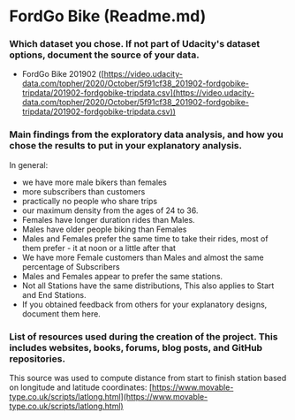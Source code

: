 # FordGo Bike (Readme.md)

### Which dataset you chose. If not part of Udacity's dataset options, document the source of your data.

- FordGo Bike 201902 ([https://video.udacity-data.com/topher/2020/October/5f91cf38_201902-fordgobike-tripdata/201902-fordgobike-tripdata.csv](https://video.udacity-data.com/topher/2020/October/5f91cf38_201902-fordgobike-tripdata/201902-fordgobike-tripdata.csv))

### Main findings from the exploratory data analysis, and how you chose the results to put in your explanatory analysis.

In general:

- we have more male bikers than females
- more subscribers than customers
- practically no people who share trips
- our maximum density from the ages of 24 to 36.
- Females have longer duration rides than Males.
- Males have older people biking than Females
- Males and Females prefer the same time to take their rides, most of them prefer - it at noon or a little after that
- We have more Female customers than Males and almost the same percentage of Subscribers
- Males and Females appear to prefer the same stations.
- Not all Stations have the same distributions, This also applies to Start and End Stations.
- If you obtained feedback from others for your explanatory designs, document them here.

### List of resources used during the creation of the project. This includes websites, books, forums, blog posts, and GitHub repositories.

This source was used to compute distance from start to finish station based on longitude and latitude coordinates: [https://www.movable-type.co.uk/scripts/latlong.html](https://www.movable-type.co.uk/scripts/latlong.html)